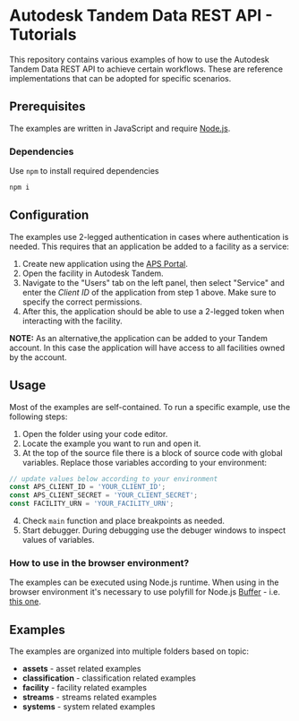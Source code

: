 # Autodesk Tandem Data REST API - Tutorials
This repository contains various examples of how to use the Autodesk Tandem Data REST API to achieve certain workflows. These are reference implementations that can be adopted for specific scenarios.

## Prerequisites
The examples are written in JavaScript and require [Node.js](https://nodejs.org/en).

### Dependencies
Use `npm` to install required dependencies

```sh
npm i
```

## Configuration
The examples use 2-legged authentication in cases where authentication is needed. This requires that an application be added to a facility as a service:
1. Create new application using the [APS Portal](https://aps.autodesk.com/myapps/).
2. Open the facility in Autodesk Tandem.
3. Navigate to the "Users" tab on the left panel, then select "Service" and enter the *Client ID* of the application from step 1 above. Make sure to specify the correct permissions.
4. After this, the application should be able to use a 2-legged token when interacting with the facility.

**NOTE:** As an alternative,the application can be added to your Tandem account. In this case the application will have access to all facilities owned by the account.

## Usage
Most of the examples are self-contained. To run a specific example, use the following steps:
1. Open the folder using your code editor.
2. Locate the example you want to run and open it.
3. At the top of the source file there is a block of source code with global variables. Replace those variables according to your environment:
  ``` js
  // update values below according to your environment
  const APS_CLIENT_ID = 'YOUR_CLIENT_ID';
  const APS_CLIENT_SECRET = 'YOUR_CLIENT_SECRET';
  const FACILITY_URN = 'YOUR_FACILITY_URN';
  ```
4. Check `main` function and place breakpoints as needed.
5. Start debugger. During debugging use the debuger windows to inspect values of variables.

### How to use in the browser environment?
The examples can be executed using Node.js runtime. When using in the browser environment it's necessary to use polyfill for Node.js [Buffer](https://nodejs.org/api/buffer.html) - i.e. [this one](https://github.com/feross/buffer).

## Examples
The examples are organized into multiple folders based on topic:
* **assets** - asset related examples
* **classification** - classification related examples
* **facility** - facility related examples
* **streams** - streams related examples
* **systems** - system related examples
